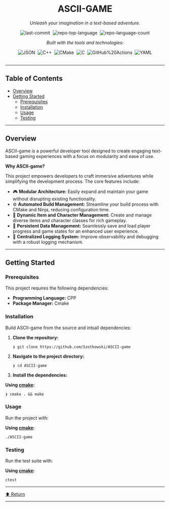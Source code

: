 <div id="top" class="">

<div align="center" class="text-center">
<h1>ASCII-GAME</h1>
<p><em>Unleash your imagination in a text-based adventure.</em></p>

<img alt="last-commit" src="https://img.shields.io/github/last-commit/Szotkowski/ASCII-game?style=flat&amp;logo=git&amp;logoColor=white&amp;color=0080ff" class="inline-block mx-1" style="margin: 0px 2px;">
<img alt="repo-top-language" src="https://img.shields.io/github/languages/top/Szotkowski/ASCII-game?style=flat&amp;color=0080ff" class="inline-block mx-1" style="margin: 0px 2px;">
<img alt="repo-language-count" src="https://img.shields.io/github/languages/count/Szotkowski/ASCII-game?style=flat&amp;color=0080ff" class="inline-block mx-1" style="margin: 0px 2px;">
<p><em>Built with the tools and technologies:</em></p>
<img alt="JSON" src="https://img.shields.io/badge/JSON-000000.svg?style=flat&amp;logo=JSON&amp;logoColor=white" class="inline-block mx-1" style="margin: 0px 2px;">
<img alt="C++" src="https://img.shields.io/badge/C++-00599C.svg?style=flat&amp;logo=C++&amp;logoColor=white" class="inline-block mx-1" style="margin: 0px 2px;">
<img alt="CMake" src="https://img.shields.io/badge/CMake-064F8C.svg?style=flat&amp;logo=CMake&amp;logoColor=white" class="inline-block mx-1" style="margin: 0px 2px;">
<img alt="C" src="https://img.shields.io/badge/C-A8B9CC.svg?style=flat&amp;logo=C&amp;logoColor=black" class="inline-block mx-1" style="margin: 0px 2px;">
<img alt="GitHub%20Actions" src="https://img.shields.io/badge/GitHub%20Actions-2088FF.svg?style=flat&amp;logo=GitHub-Actions&amp;logoColor=white" class="inline-block mx-1" style="margin: 0px 2px;">
<img alt="YAML" src="https://img.shields.io/badge/YAML-CB171E.svg?style=flat&amp;logo=YAML&amp;logoColor=white" class="inline-block mx-1" style="margin: 0px 2px;">
</div>
<br>
<hr>
<h2>Table of Contents</h2>
<ul class="list-disc pl-4 my-0">
<li class="my-0"><a href="#overview">Overview</a></li>
<li class="my-0"><a href="#getting-started">Getting Started</a>
<ul class="list-disc pl-4 my-0">
<li class="my-0"><a href="#prerequisites">Prerequisites</a></li>
<li class="my-0"><a href="#installation">Installation</a></li>
<li class="my-0"><a href="#usage">Usage</a></li>
<li class="my-0"><a href="#testing">Testing</a></li>
</ul>
</li>
</ul>
<hr>
<h2>Overview</h2>
<p>ASCII-game is a powerful developer tool designed to create engaging text-based gaming experiences with a focus on modularity and ease of use.</p>
<p><strong>Why ASCII-game?</strong></p>
<p>This project empowers developers to craft immersive adventures while simplifying the development process. The core features include:</p>
<ul class="list-disc pl-4 my-0">
<li class="my-0">🎮 <strong>Modular Architecture:</strong> Easily expand and maintain your game without disrupting existing functionality.</li>
<li class="my-0">⚙️ <strong>Automated Build Management:</strong> Streamline your build process with CMake and Ninja, reducing configuration time.</li>
<li class="my-0">🧙 <strong>Dynamic Item and Character Management:</strong> Create and manage diverse items and character classes for rich gameplay.</li>
<li class="my-0">💾 <strong>Persistent Data Management:</strong> Seamlessly save and load player progress and game states for an enhanced user experience.</li>
<li class="my-0">📜 <strong>Centralized Logging System:</strong> Improve observability and debugging with a robust logging mechanism.</li>
</ul>
<hr>
<h2>Getting Started</h2>
<h3>Prerequisites</h3>
<p>This project requires the following dependencies:</p>
<ul class="list-disc pl-4 my-0">
<li class="my-0"><strong>Programming Language:</strong> CPP</li>
<li class="my-0"><strong>Package Manager:</strong> Cmake</li>
</ul>
<h3>Installation</h3>
<p>Build ASCII-game from the source and intsall dependencies:</p>
<ol>
<li class="my-0">
<p><strong>Clone the repository:</strong></p>
<pre><code class="language-sh">❯ git clone https://github.com/Szotkowski/ASCII-game
</code></pre>
</li>
<li class="my-0">
<p><strong>Navigate to the project directory:</strong></p>
<pre><code class="language-sh">❯ cd ASCII-game
</code></pre>
</li>
<li class="my-0">
<p><strong>Install the dependencies:</strong></p>
</li>
</ol>
<p><strong>Using <a href="https://isocpp.org/">cmake</a>:</strong></p>
<pre><code class="language-sh">❯ cmake . &amp;&amp; make
</code></pre>
<h3>Usage</h3>
<p>Run the project with:</p>
<p><strong>Using <a href="https://isocpp.org/">cmake</a>:</strong></p>
<pre><code class="language-sh">./ASCII-game
</code></pre>
<h3>Testing</h3>
<p>Run the test suite with:</p>
<p><strong>Using <a href="https://isocpp.org/">cmake</a>:</strong></p>
<pre><code class="language-sh">ctest
</code></pre>
<hr>
<div align="left" class=""><a href="#top">⬆ Return</a></div>
<hr></div>
